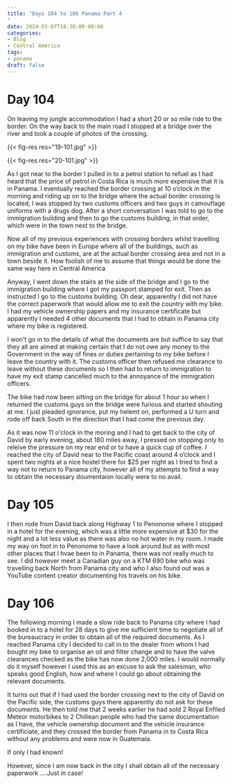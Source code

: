 ```yaml
---
title: "Days 104 to 106 Panama Part 4
"
date: 2024-03-07T18:30:00-00:00
categories:
- Blog
- Central America
tags:
- panama
draft: false
---
```


# Day 104

On leaving my jungle accommodation I had a short 20 or so mile ride to the border. On the way back to the main road I stopped at a bridge over the river and took a couple of photos of the crossing. 

{{< fig-res res="19-101.jpg" >}}

{{< fig-res res="20-101.jpg" >}}

As I got near to the border I pulled in to a petrol station to refuel as I had heard that the price of petrol in Costa Rica is much more expensive that it is in Panama. I eventually reached the border crossing at 10 o’clock in the morning and riding up on to the bridge where the actual border crossing is located, I was stopped by two customs officers and two guys in camouflage uniforms with a drugs dog. After a short conversation I was told to go to the immigration building and then to go the customs building, in that order, which were in the town next to the bridge.

Now all of my previous experiences with crossing borders whilst travelling on my bike have been in Europe where all of the buildings, such as immigration and customs, are at the actual border crossing area and not in a town beside it. How foolish of me to assume that things would be done the same way here in Central America 

Anyway, I went down the stairs at the side of the bridge and I go to the immigration building where I got my passport stamped for exit. Then as instructed I go to the customs building. Oh dear, apparently I did not have the correct paperwork that would allow me to exit the country with my bike. I had my vehicle ownership papers and my insurance certificate but apparently I needed 4 other documents that I had to obtain in Panama city where my bike is registered. 

I won't go in to the details of what the documents are but suffice to say that they all are aimed at making certain that I do not owe any money to the Government in the way of fines or duties pertaining to my bike before I leave the country with it. The customs officer then refused me clearance to leave without these documents so I then had to return to immigration to have my exit stamp cancelled much to the annoyance of the immigration officers. 

The bike had now been sitting on the bridge for about 1 hour so when I returned the customs guys on the bridge were furious and started shouting at me. I just pleaded ignorance, put my helemt on, performed a U turn and rode off back South in the direction that I had come the previous day. 

As it was now 11 o'clock in the moring and I had to get back to the city of David by early evening, about 180 miles away, I pressed on stopping only to releive the pressure on my rear end or to have a quick cup of coffee. I reached the city of David near to the Pacific coast around 4 o’clock and I spent two nights at a nice hostel there for $25 per night as I tried to find a way not to return to Panama city, however all of my attempts to find a way to obtain the necessary doumentaion locally were to no avail. 

# Day 105

I then rode from David back along Highway 1 to Penonome where I stopped in a hotel for the evening, which was a little more expensive at $30 for the night and a lot less value as there was also no hot water in my room. I made my way on foot in to Penonome to have a look around but as with most other places that I hvae been to in Panama, there was not really much to see. I did however meet a Canadian guy on a KTM 690 bike who was travelling back North from Panama city and who I also found out was a YouTube content creator documenting his travels on his bike. 

# Day 106

The following morning I made a slow ride back to Panama city where I had booked in to a hotel for 28 days to give me sufficient time to negotiate all of the bureaucracy in order to obtain all of the required documents. As I reached Panama city I decided to call in to the dealer from whom I had bought my bike to organise an oil and filter change and to have the valve clearances checked as the bike has now done 2,000 miles. I would normally do it myself however I used this as an excuse to ask the salesman, who speaks good English, how and where I could go about obtaining the relevant documents.

It turns out that if I had used the border crossing next to the city of David on the Pacific side, the customs guys there apparently do not ask for these documents. He then told me that 2 weeks earlier he had sold 2 Royal Enfiled Meteor motorbikes to 2 Chiliean people who had the same documentation as I have, the vehicle ownership document and the vehicle insurance certificiate, and they crossed the border from Panama in to Costa Rica without any problems and were now in Guatemala. 

If only I had known!

However, since I am now back in the city I shall obtain all of the necessary paperwork ....Just in case!